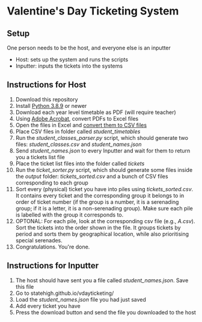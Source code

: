 # Valentine's Day Ticketing System

## Setup
One person needs to be the host, and everyone else is an inputter
- Host: sets up the system and runs the scripts
- Inputter: inputs the tickets into the systems

## Instructions for Host
1. Download this repository
2. Install [Python 3.8.9](https://www.python.org/downloads/) or newer
3. Download each year level timetable as PDF (will require teacher)
4. Using [Adobe Acrobat](https://www.adobe.com/au/acrobat/online/pdf-to-excel.html), convert PDFs to Excel files
5. Open the files in Excel and [convert them to CSV files](https://support.microsoft.com/en-us/office/import-or-export-text-txt-or-csv-files-5250ac4c-663c-47ce-937b-339e391393ba)
6. Place CSV files in folder called *student_timetables*
7. Run the *student_classes_parser.py* script, which should generate two files: *student_classes.csv* and *student_names.json*
8. Send *student_names.json* to every Inputter and wait for them to return you a tickets list file
9. Place the ticket list files into the folder called *tickets*
10. Run the *ticket_sorter.py* script, which should generate some files inside the *output* folder: *tickets_sorted.csv* and a bunch of CSV files corresponding to each group
11. Sort every (physical) ticket you have into piles using *tickets_sorted.csv*. It contains every ticket and the corresponding group it belongs to in order of ticket number (if the group is a number, it is a serenading group; if it is a letter, it is a non-serenading group). Make sure each pile is labelled with the group it corresponds to.
12. OPTONAL: For each pile, look at the corresponding csv file (e.g., *A.csv*). Sort the tickets into the order shown in the file. It groups tickets by period and sorts them by geographical location, while also prioritising special serenades.
13. Congratulations. You're done.

## Instructions for Inputter
1. The host should have sent you a file called *student_names.json*. Save this file
2. Go to statehigh.github.io/vdayticketing/
3. Load the *student_names.json* file you had just saved
4. Add every ticket you have
5. Press the download button and send the file you downloaded to the host
